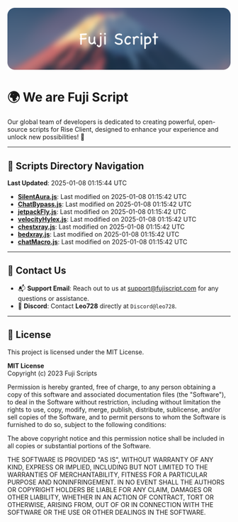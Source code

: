 ![Banner](.github/b.webp)

# 🌍 **We are Fuji Script**

Our global team of developers is dedicated to creating powerful, open-source scripts for Rise Client, designed to enhance your experience and unlock new possibilities! 🌟

---
<!-- SCRIPTS_NAVIGATION_START -->
## 📂 **Scripts Directory Navigation**

**Last Updated**: 2025-01-08 01:15:44 UTC

- **[SilentAura.js](scripts/SilentAura.js)**: Last modified on 2025-01-08 01:15:42 UTC
- **[ChatBypass.js](scripts/ChatBypass.js)**: Last modified on 2025-01-08 01:15:42 UTC
- **[jetpackFly.js](scripts/jetpackFly.js)**: Last modified on 2025-01-08 01:15:42 UTC
- **[velocityHylex.js](scripts/velocityHylex.js)**: Last modified on 2025-01-08 01:15:42 UTC
- **[chestxray.js](scripts/chestxray.js)**: Last modified on 2025-01-08 01:15:42 UTC
- **[bedxray.js](scripts/bedxray.js)**: Last modified on 2025-01-08 01:15:42 UTC
- **[chatMacro.js](scripts/chatMacro.js)**: Last modified on 2025-01-08 01:15:42 UTC

<!-- SCRIPTS_NAVIGATION_END -->

---

## 💬 **Contact Us**  
- 📬 **Support Email**: Reach out to us at [support@fujiscript.com](mailto:support@fujiscript.com) for any questions or assistance.  
- 💬 **Discord**: Contact **Leo728** directly at `Discord@leo728`.

---

## 📜 **License**

This project is licensed under the MIT License.  

**MIT License**  
Copyright (c) 2023 Fuji Scripts  

Permission is hereby granted, free of charge, to any person obtaining a copy of this software and associated documentation files (the "Software"), to deal in the Software without restriction, including without limitation the rights to use, copy, modify, merge, publish, distribute, sublicense, and/or sell copies of the Software, and to permit persons to whom the Software is furnished to do so, subject to the following conditions:  

The above copyright notice and this permission notice shall be included in all copies or substantial portions of the Software.  

THE SOFTWARE IS PROVIDED "AS IS", WITHOUT WARRANTY OF ANY KIND, EXPRESS OR IMPLIED, INCLUDING BUT NOT LIMITED TO THE WARRANTIES OF MERCHANTABILITY, FITNESS FOR A PARTICULAR PURPOSE AND NONINFRINGEMENT. IN NO EVENT SHALL THE AUTHORS OR COPYRIGHT HOLDERS BE LIABLE FOR ANY CLAIM, DAMAGES OR OTHER LIABILITY, WHETHER IN AN ACTION OF CONTRACT, TORT OR OTHERWISE, ARISING FROM, OUT OF OR IN CONNECTION WITH THE SOFTWARE OR THE USE OR OTHER DEALINGS IN THE SOFTWARE.  
